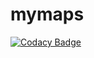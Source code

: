 # mymaps
[![Codacy Badge](https://api.codacy.com/project/badge/Grade/67585fa1df7a4efa81ecfec6baa23d29)](https://app.codacy.com/gh/alexandereric995/mymaps?utm_source=github.com&utm_medium=referral&utm_content=alexandereric995/mymaps&utm_campaign=Badge_Grade)